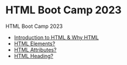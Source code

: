 # HTML Boot Camp 2023
HTML Boot Camp 2023 <br>
- [Introduction to HTML & Why HTML](https://www.youtube.com/@Productmanagemententrepreneur)
- [HTML Elements?](https://www.youtube.com/@Productmanagemententrepreneur)
- [HTML Attributes?](https://www.youtube.com/@Productmanagemententrepreneur)
- [HTML Heading?](https://www.youtube.com/@Productmanagemententrepreneur)
